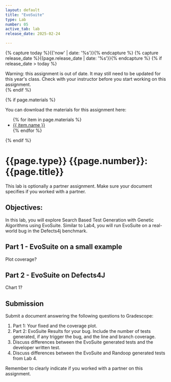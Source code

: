 ```yaml
---
layout: default
title: "EvoSuite"
type: Lab
number: 05
active_tab: lab
release_date: 2025-02-24

---
```


<!-- Check whether the assignment is ready to release -->
{% capture today %}{{'now' | date: '%s'}}{% endcapture %}
{% capture release_date %}{{page.release_date | date: '%s'}}{% endcapture %}
{% if release_date > today %} 
<div class="alert alert-danger">
Warning: this assignment is out of date.  It may still need to be updated for this year's class.  Check with your instructor before you start working on this assignment.
</div>
{% endif %}
<!-- End of check whether the assignment is up to date -->


<!-- Check whether the assignment is up to date -->
<!--{% capture this_year %}{{'now' | date: '%Y'}}{% endcapture %}
{% capture due_year %}{{page.due_date | date: '%Y'}}{% endcapture %}
{% if this_year != due_year %} 
<div class="alert alert-danger">
Warning: this assignment is out of date.  It may still need to be updated for this year's class.  Check with your instructor before you start working on this assignment.
</div>
{% endif %}-->
<!-- End of check whether the assignment is up to date -->



{% if page.materials %}
<div class="alert alert-info">
You can download the materials for this assignment here:
<ul>
{% for item in page.materials %}
<li><a href="{{item.url}}">{{ item.name }}</a></li>
{% endfor %}
</ul>

</div>
{% endif %}





{{page.type}} {{page.number}}: {{page.title}}
=============================================================

This lab is optionally a partner assignment. Make sure your document specifies if you worked with a partner.

## Objectives:

In this lab, you will explore Search Based Test Generation with Genetic Algorithms using EvoSuite. Similar to Lab4, you will run EvoSuite on a real-world bug in the Defects4j benchmark.

## Part 1 - EvoSuite on a small example

Plot coverage?

## Part 2 - EvoSuite on Defects4J 
Chart 1?

## Submission 
Submit a document answering the following questions to Gradescope:

1. Part 1: Your fixed <FILES>  and the coverage plot.
3. Part 2: EvoSuite Results for your bug. Include the number of tests generated, if any trigger the bug, and the line and branch coverage.
4. Discuss differences between the EvoSuite generated tests and the developer written test.
5. Discuss differences between the EvoSuite and Randoop generated tests from Lab 4.

Remember to clearly indicate if you worked with a partner on this assignment.


